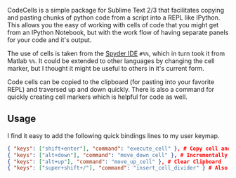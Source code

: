 CodeCells is a simple package for Sublime Text 2/3 that facilitates copying and pasting chunks of python code from a script into a REPL like IPython. This allows you the easy of working with cells of code that you might get from an IPython Notebook, but with the work flow of having separate panels for your code and it's output. 

The use of cells is taken from the [Spyder IDE](https://pythonhosted.org/spyder/) `#%%`, which in turn took it from Matlab `%%`. It could be extended to other languages by changing the cell marker, but I thought it might be useful to others in it's current form.

Code cells can be copied to the clipboard (for pasting into your favorite REPL) and traversed up and down quickly. There is also a command for quickly creating cell markers which is helpful for code as well. 

## Usage 
I find it easy to add the following quick bindings lines to my user keymap.

```json
{ "keys": ["shift+enter"], "command": "execute_cell" }, # Copy cell and move to bottom of cell
{ "keys": ["alt+down"], "command": "move_down_cell" }, # Incrementally adds cells to clipboard
{ "keys": ["alt+up"], "command": "move_up_cell" }, # Clear Clipboard
{ "keys": ["super+shift+/"], "command": "insert_cell_divider" } # Also works with text selected 
```
